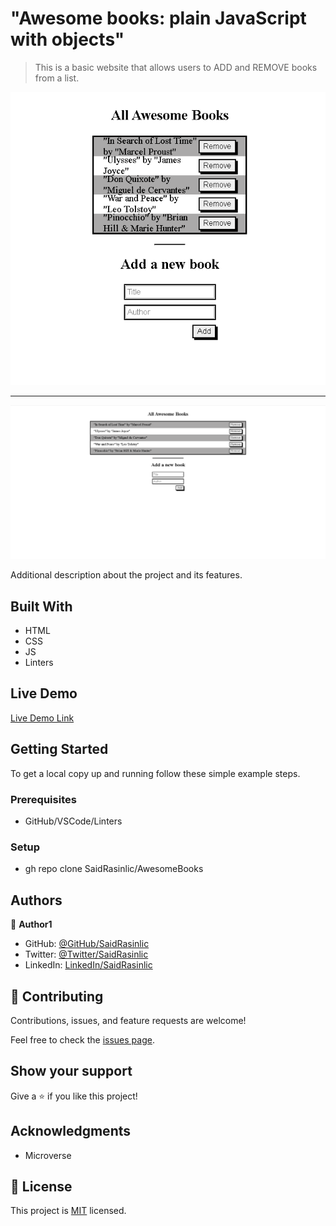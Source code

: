 # "Awesome books: plain JavaScript with objects"

> This is a basic website that allows users to ADD and REMOVE books from a list.

![screenshot](./Awesome-Books-Mobile.png) <hr/>
![screenshot](./Awesome-Books-Desktop.png)

Additional description about the project and its features.

## Built With

- HTML
- CSS
- JS
- Linters

## Live Demo

[Live Demo Link](https://saidrasinlic.github.io/AwesomeBooks/)

## Getting Started

To get a local copy up and running follow these simple example steps.

### Prerequisites

- GitHub/VSCode/Linters

### Setup

- gh repo clone SaidRasinlic/AwesomeBooks

## Authors

👤 **Author1**

- GitHub: [@GitHub/SaidRasinlic](https://twitter.com/SaidRasinlic)
- Twitter: [@Twitter/SaidRasinlic](https://twitter.com/SaidRasinlic)
- LinkedIn: [LinkedIn/SaidRasinlic](https://www.linkedin.com/in/saidrasinlic)

## 🤝 Contributing

Contributions, issues, and feature requests are welcome!

Feel free to check the [issues page](../../issues/).

## Show your support

Give a ⭐️ if you like this project!

## Acknowledgments

- Microverse 

## 📝 License

This project is [MIT](LICENSE) licensed.
